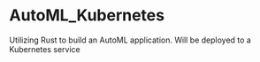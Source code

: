 # AutoML_Kubernetes
Utilizing Rust to build an AutoML application. Will be deployed to a Kubernetes service
